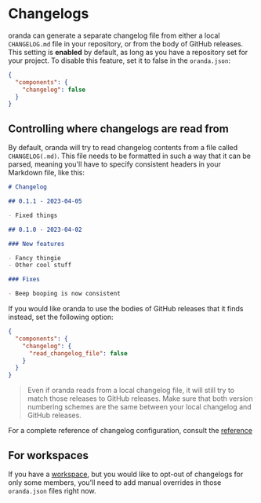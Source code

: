 # Changelogs

oranda can generate a separate changelog file from either a local `CHANGELOG.md` file in your repository, or from the body
of GitHub releases. This setting is **enabled** by default, as long as you have a repository set for your project. To disable this
feature, set it to false in the `oranda.json`:

```json
{
  "components": {
    "changelog": false
  }
}
```

## Controlling where changelogs are read from

By default, oranda will try to read changelog contents from a file called `CHANGELOG(.md)`. This file needs to be formatted
in such a way that it can be parsed, meaning you'll have to specify consistent headers in your Markdown file, like this:

```markdown
# Changelog

## 0.1.1 - 2023-04-05

- Fixed things

## 0.1.0 - 2023-04-02

### New features

- Fancy thingie
- Other cool stuff

### Fixes

- Beep booping is now consistent
```

If you would like oranda to use the bodies of GitHub releases that it finds instead, set the following option:

```json
{
  "components": {
    "changelog": {
      "read_changelog_file": false
    }
  }
}
```

> Even if oranda reads from a local changelog file, it will still try to match those releases to GitHub releases. Make
> sure that both version numbering schemes are the same between your local changelog and GitHub releases.

For a complete reference of changelog configuration, consult the [reference](./reference.md#componentschangelog)

## For workspaces

If you have a [workspace](./workspaces.md), but you would like to opt-out of changelogs for only some members, you'll need
to add manual overrides in those `oranda.json` files right now.